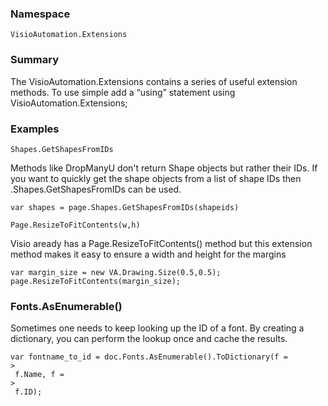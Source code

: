 ### Namespace

```
VisioAutomation.Extensions
```

### Summary

The VisioAutomation.Extensions contains a series of useful extension methods. To use simple add a “using” statement using VisioAutomation.Extensions;

### Examples

```
Shapes.GetShapesFromIDs
```

Methods like DropManyU don't return Shape objects but rather their IDs. If you want to quickly get the shape objects from a list of shape IDs then .Shapes.GetShapesFromIDs can be used.

```
var shapes = page.Shapes.GetShapesFromIDs(shapeids)

Page.ResizeToFitContents(w,h)
```

Visio aready has a Page.ResizeToFitContents\(\) method but this extension method makes it easy to ensure a width and height for the margins

```
var margin_size = new VA.Drawing.Size(0.5,0.5);
page.ResizeToFitContents(margin_size);
```

### Fonts.AsEnumerable\(\)

Sometimes one needs to keep looking up the ID of a font. By creating a dictionary, you can perform the lookup once and cache the results.

```
var fontname_to_id = doc.Fonts.AsEnumerable().ToDictionary(f =
>
 f.Name, f =
>
 f.ID);
```



